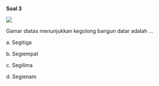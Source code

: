 **Soal 3**

![](resource:assets/md/materi_1/1.5.png "")

Gamar diatas menunjukkan kegolong bangun datar adalah …

a.  Segitiga

b.  Segiempat

c.  Segilima

d.  Segienam
